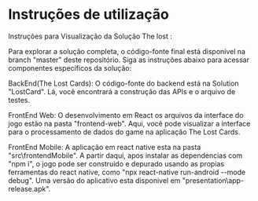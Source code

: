 # Instruções de utilização

Instruções para Visualização da Solução The lost :

Para explorar a solução completa, o código-fonte final está disponível na branch "master" deste repositório. Siga as instruções abaixo para acessar componentes específicos da solução:

BackEnd(The Lost Cards):
O código-fonte do backend está na Solution "LostCard". Lá, você encontrará a construção das APIs e o arquivo de testes.

FrontEnd Web:
O desenvolvimento em React os arquivos da interface do jogo estão na pasta "frontend-web". Aqui, você pode visualizar a interface para o processamento de dados do game na aplicação The Lost Cards.

FrontEnd Mobile:
A aplicação em react native esta na pasta "src\frontendMobile". A partir daqui, apos instalar as dependencias com "npm i", o jogo pode ser construido e depurado usando as propias ferramentas do react native, como "npx react-native run-android --mode debug".
Uma versão do aplicativo esta disponivel em "presentation\app-release.apk".
